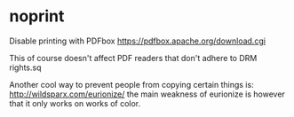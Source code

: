 noprint
=======

Disable printing with PDFbox https://pdfbox.apache.org/download.cgi

This of course doesn't affect PDF readers that don't adhere to DRM rights.sq

Another cool way to prevent people from copying certain things is: http://wildsparx.com/eurionize/
the main weakness of eurionize is however that it only works on works of color.
